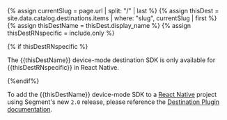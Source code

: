<!-- Usage: `include react-dest only={ios|android}` -->
<!-- in the file we're pulling from the API, "name" corresponds with the path to the yml blob for a specific destination.-->
{% assign currentSlug = page.url | split: "/" | last %}
{% assign thisDest = site.data.catalog.destinations.items | where: "slug", currentSlug | first %}
{% assign thisDestName = thisDest.display_name %}
{% assign thisDestRNspecific = include.only %}


{% if thisDestRNspecific %}
<div class="premonition info">
<div class="fa fa-info-circle"></div>
<div class="content"><p>
The {{thisDestName}} device-mode destination SDK is only available for {{thisDestRNspecific}} in React Native.
</p></div></div>
{%endif%}

To add the {{thisDestName}} device-mode SDK to a [React Native](/docs/connections/sources/catalog/libraries/mobile/react-native/) project using Segment's new `2.0` release, please reference the [Destination Plugin documentation](/docs/connections/sources/catalog/libraries/mobile/react-native/#supported-destinations).